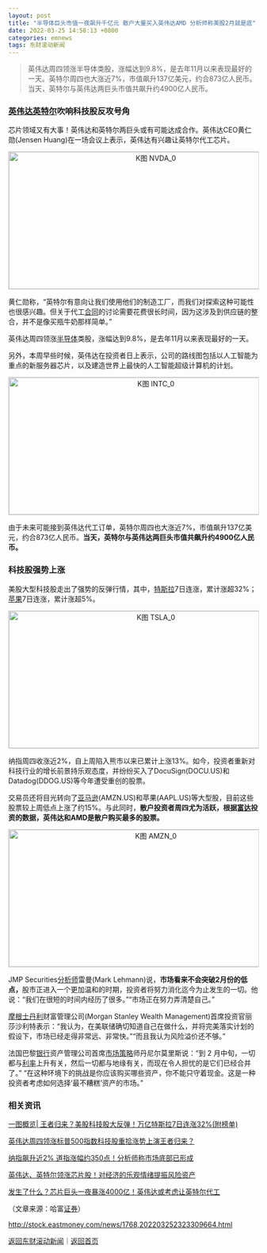 ```yaml
---
layout: post
title: "半导体巨头市值一夜飙升千亿元 散户大量买入英伟达AMD 分析师称美股2月就是底"
date: 2022-03-25 14:58:13 +0800
categories: emnews
tags: 东财滚动新闻
---
```

> 英伟达周四领涨半导体类股，涨幅达到9.8%，是去年11月以来表现最好的一天。英特尔周四也大涨近7%，市值飙升137亿美元，约合873亿人民币。当天，英特尔与英伟达两巨头市值共飙升约4900亿人民币。

<h3 class="emh3"><span id="stock_105.NVDA"><a href="http://quote.eastmoney.com/unify/r/105.NVDA" class="keytip" data-code="105,NVDA">英伟达</a></span><span id="quote_105.NVDA"></span><span id="stock_105.INTC"><a href="http://quote.eastmoney.com/unify/r/105.INTC" class="keytip" data-code="105,INTC">英特尔</a></span><span id="quote_105.INTC"></span>吹响科技股反攻号角</h3><p>芯片领域又有大事！<span web="1" href="http://quote.eastmoney.com/unify/r/105.NVDA" class="em_stock_key_common" data-code="105,NVDA">英伟达</span>和<span web="1" href="http://quote.eastmoney.com/unify/r/105.INTC" class="em_stock_key_common" data-code="105,INTC">英特尔</span>两巨头或有可能达成合作。<span web="1" href="http://quote.eastmoney.com/unify/r/105.NVDA" class="em_stock_key_common" data-code="105,NVDA">英伟达</span>CEO黄仁勋(Jensen Huang)在一场会议上表示，英伟达有兴趣让<span web="1" href="http://quote.eastmoney.com/unify/r/105.INTC" class="em_stock_key_common" data-code="105,INTC">英特尔</span>代工芯片。</p><p style="display:none;height:1px;overflow:hidden;"> </p><!-- EM_StockImg_Start --><p style="text-align:center;"><img src="https://webquoteklinepic.eastmoney.com/GetPic.aspx?nid=105.NVDA&imageType=k&token=28dfeb41d35cc81d84b4664d7c23c49f&at=1" border="0" alt="K图 NVDA_0" data-code="K NVDA|105|7" data-code2="K NVDA|105|1|" style="border:#d1d1d1 1px solid;" width="578" height="276" /></p>
 <p>黄仁勋称，“英特尔有意向让我们使用他们的制造工厂，而我们对探索这种可能性也很感兴趣。但关于代工<span id="Info.3300"><a href="http://data.eastmoney.com/zdht/" class="infokey">合同</a></span>的讨论需要花费很长时间，因为这涉及到供应链的整合，并不是像买瓶牛奶那样简单。”</p>
 <p>英伟达周四领涨<span id="bk_90.BK1036"><a href="http://quote.eastmoney.com/unify/r/90.BK1036" class="keytip" data-code="90,BK1036">半导体</a></span><span id="bkquote_90.BK1036"></span>类股，涨幅达到9.8%，是去年11月以来表现最好的一天。</p>
 <p>另外，本周早些时候，英伟达在投资者日上表示，公司的路线图包括以人工智能为重点的新服务器芯片，以及建造世界上最快的人工智能超级计算机的计划。</p><p style="display:none;height:1px;overflow:hidden;"> </p><!-- EM_StockImg_Start --><p style="text-align:center;"><a href="http://quote.eastmoney.com/us/INTC.html" data-code="INTC|105|7" data-code2="INTC|105|1|" class="EmImageRemark" target="_blank"><img src="https://webquoteklinepic.eastmoney.com/GetPic.aspx?nid=105.INTC&imageType=k&token=28dfeb41d35cc81d84b4664d7c23c49f&at=1" border="0" alt="K图 INTC_0" data-code="K INTC|105|7" data-code2="K INTC|105|1|" style="border:#d1d1d1 1px solid;" width="578" height="276" /></a></p>
 <p>由于未来可能接到英伟达代工订单，英特尔周四也大涨近7%，市值飙升137亿美元，约合873亿人民币。<strong>当天，英特尔与英伟达两巨头市值共飙升约4900亿人民币。</strong></p>
 <h3 class="emh3">科技股强势上涨</h3><p>美股大型科技股走出了强势的反弹行情，其中，<span id="stock_105.TSLA"><a href="http://quote.eastmoney.com/unify/r/105.TSLA" class="keytip" data-code="105,TSLA">特斯拉</a></span><span id="quote_105.TSLA"></span>7日连涨，累计涨超32%；<span id="stock_105.AAPL"><a href="http://quote.eastmoney.com/unify/r/105.AAPL" class="keytip" data-code="105,AAPL">苹果</a></span><span id="quote_105.AAPL"></span>7日连涨，累计涨超5%。</p><p style="display:none;height:1px;overflow:hidden;"> </p><!-- EM_StockImg_Start --><p style="text-align:center;"><a href="http://quote.eastmoney.com/us/TSLA.html" data-code="TSLA|105|7" data-code2="TSLA|105|1|" class="EmImageRemark" target="_blank"><img src="https://webquoteklinepic.eastmoney.com/GetPic.aspx?nid=105.TSLA&imageType=k&token=28dfeb41d35cc81d84b4664d7c23c49f&at=1" border="0" alt="K图 TSLA_0" data-code="K TSLA|105|7" data-code2="K TSLA|105|1|" style="border:#d1d1d1 1px solid;" width="578" height="276" /></a></p>
 <p>纳指周四收涨近2%，自上周陷入熊市以来已累计上涨13%。如今，投资者重新对科技行业的增长前景持乐观态度，并纷纷买入了DocuSign(DOCU.US)和Datadog(DDOG.US)等今年遭受重创的股票。</p>
 <p>交易员还将目光转向了<span id="stock_105.AMZN"><a href="http://quote.eastmoney.com/unify/r/105.AMZN" class="keytip" data-code="105,AMZN">亚马逊</a></span><span id="quote_105.AMZN"></span>(AMZN.US)和<span web="1" href="http://quote.eastmoney.com/unify/r/105.AAPL" class="em_stock_key_common" data-code="105,AAPL">苹果</span>(AAPL.US)等大型股，目前这些股票较上周低点上涨了约15%。与此同时，<strong>散户投资者周四尤为活跃，根据<span id="stock_105.FUDA"><a href="http://quote.eastmoney.com/unify/r/105.FUDA" class="keytip" data-code="105,FUDA">富达</a></span><span id="quote_105.FUDA"></span>投资的数据，英伟达和AMD是散户购买最多的股票。</strong></p><p style="display:none;height:1px;overflow:hidden;"> </p><!-- EM_StockImg_Start --><p style="text-align:center;"><a href="http://quote.eastmoney.com/us/AMZN.html" data-code="AMZN|105|7" data-code2="AMZN|105|1|" class="EmImageRemark" target="_blank"><img src="https://webquoteklinepic.eastmoney.com/GetPic.aspx?nid=105.AMZN&imageType=k&token=28dfeb41d35cc81d84b4664d7c23c49f&at=1" border="0" alt="K图 AMZN_0" data-code="K AMZN|105|7" data-code2="K AMZN|105|1|" style="border:#d1d1d1 1px solid;" width="578" height="276" /></a></p>
 <p>JMP Securities<span id="Info.3224"><a href="http://data.eastmoney.com/invest/invest/default.html" class="infokey">分析师</a></span>雷曼(Mark Lehmann)说，<strong>市场看来不会突破2月份的低点，</strong>股市正进入一个更加温和的时期，投资者将努力消化迄今为止发生的一切。他说：“我们在很短的时间内经历了很多。”“市场正在努力弄清楚自己。”</p>
 <p><span id="stock_106.MS"><a href="http://quote.eastmoney.com/unify/r/106.MS" class="keytip" data-code="106,MS">摩根士丹利</a></span><span id="quote_106.MS"></span>财富管理公司(Morgan Stanley Wealth Management)首席投资官丽莎沙利特表示：“我认为，在美联储确切知道自己在做什么，并将完美落实计划的假设下，市场已经走得非常远、非常快。”“而且我认为风险溢价还不够。”</p>
 <p>法国巴黎<span id="bk_90.BK0475"><a href="http://quote.eastmoney.com/unify/r/90.BK0475" class="keytip" data-code="90,BK0475">银行</a></span><span id="bkquote_90.BK0475"></span>资产管理公司首席<span id="Info.317"><a href="http://data.eastmoney.com/report/clbg.html" class="infokey">市场策略</a></span>师丹尼尔莫里斯说：“到 2 月中旬，一切都与<span id="Info.344"><a href="http://data.eastmoney.com/cjsj/yhll.html" class="infokey">利率</a></span>上升有关，然后一切都与地缘有关，而现在令人担忧的是它们已经合并了。” “在这种环境下的挑战是你应该购买哪些资产，你不能只守着现金。这是一种投资者考虑如何选择‘最不糟糕’资产的市场。”</p>
 <h3 class="emh3">相关资讯</h3><p><a href="https://hk.eastmoney.com/a/202203252322602756.html">一图概览| 王者归来？美股科技股大反弹！万亿特斯拉7日连涨32%(附榜单)</a></p>
 <p style="text-align:left;"><a href="https://hk.eastmoney.com/a/202203252322459637.html">英伟达周四领涨标普500指数科技股重拾涨势上演王者归来？</a></p>
 <p><a href="https://stock.eastmoney.com/a/202203252322389959.html">纳指飙升近2% 道指涨幅约350点！分析师称市场底部已形成</a></p>
 <p><a href="https://stock.eastmoney.com/a/202203252322423354.html">英伟达、英特尔领涨芯片股！对经济的乐观情绪提振风险资产</a></p>
 <p><a href="https://finance.eastmoney.com/a/202203252322425215.html">发生了什么？芯片巨头一夜暴涨4000亿！英伟达或考虑让英特尔代工</a></p><p class="em_media">（文章来源：哈富<span id="bk_90.BK0473"><a href="http://quote.eastmoney.com/unify/r/90.BK0473" class="keytip" data-code="90,BK0473">证券</a></span><span id="bkquote_90.BK0473"></span>）</p>

<http://stock.eastmoney.com/news/1768,202203252323309664.html>

[返回东财滚动新闻](//finews.withounder.com/emnews/)｜[返回首页](//finews.withounder.com/)